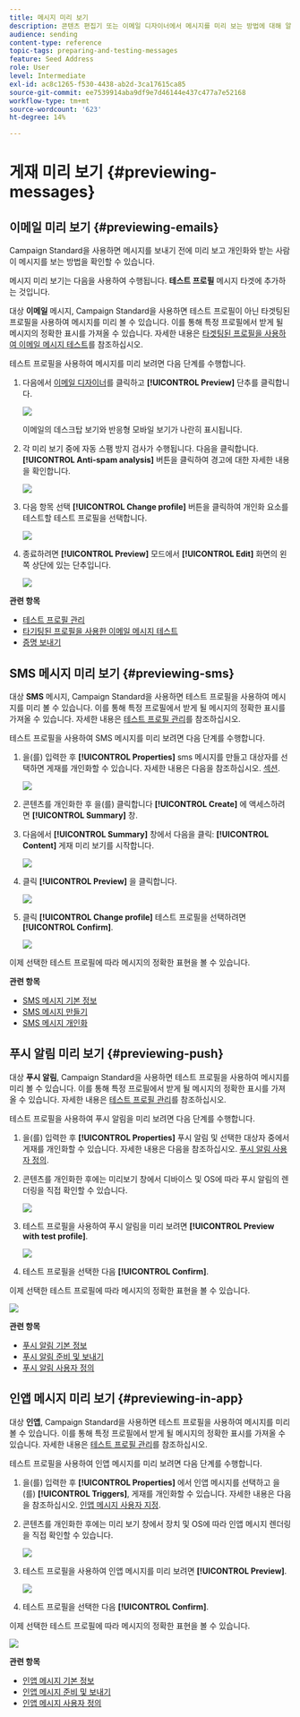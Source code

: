 ```yaml
---
title: 메시지 미리 보기
description: 콘텐츠 편집기 또는 이메일 디자이너에서 메시지를 미리 보는 방법에 대해 알아봅니다.
audience: sending
content-type: reference
topic-tags: preparing-and-testing-messages
feature: Seed Address
role: User
level: Intermediate
exl-id: ac8c1265-f530-4438-ab2d-3ca17615ca85
source-git-commit: ee7539914aba9df9e7d46144e437c477a7e52168
workflow-type: tm+mt
source-wordcount: '623'
ht-degree: 14%

---
```


# 게재 미리 보기 {#previewing-messages}

## 이메일 미리 보기 {#previewing-emails}

Campaign Standard을 사용하면 메시지를 보내기 전에 미리 보고 개인화와 받는 사람이 메시지를 보는 방법을 확인할 수 있습니다.

메시지 미리 보기는 다음을 사용하여 수행됩니다. **테스트 프로필** 메시지 타겟에 추가하는 것입니다.

대상 **이메일** 메시지, Campaign Standard을 사용하면 테스트 프로필이 아닌 타겟팅된 프로필을 사용하여 메시지를 미리 볼 수 있습니다. 이를 통해 특정 프로필에서 받게 될 메시지의 정확한 표시를 가져올 수 있습니다. 자세한 내용은 [타겟팅된 프로필을 사용하여 이메일 메시지 테스트](../../sending/using/testing-messages-using-target.md)를 참조하십시오.

테스트 프로필을 사용하여 메시지를 미리 보려면 다음 단계를 수행합니다.

1. 다음에서 [이메일 디자이너](../../designing/using/designing-content-in-adobe-campaign.md)를 클릭하고 **[!UICONTROL Preview]** 단추를 클릭합니다.

   ![](assets/sending_preview.png)

   이메일의 데스크탑 보기와 반응형 모바일 보기가 나란히 표시됩니다.

1. 각 미리 보기 중에 자동 스팸 방지 검사가 수행됩니다. 다음을 클릭합니다. **[!UICONTROL Anti-spam analysis]** 버튼을 클릭하여 경고에 대한 자세한 내용을 확인합니다.

   ![](assets/sending_anti-spam_analysis.png)

1. 다음 항목 선택 **[!UICONTROL Change profile]** 버튼을 클릭하여 개인화 요소를 테스트할 테스트 프로필을 선택합니다.

   ![](assets/sending_test-profile.png)

1. 종료하려면 **[!UICONTROL Preview]** 모드에서 **[!UICONTROL Edit]** 화면의 왼쪽 상단에 있는 단추입니다.

   ![](assets/sending_preview_edit.png)

**관련 항목**

* [테스트 프로필 관리](../../audiences/using/managing-test-profiles.md)
* [타기팅된 프로필을 사용한 이메일 메시지 테스트](../../sending/using/testing-messages-using-target.md)
* [증명 보내기](../../sending/using/sending-proofs.md)

## SMS 메시지 미리 보기 {#previewing-sms}

대상 **SMS** 메시지, Campaign Standard을 사용하면 테스트 프로필을 사용하여 메시지를 미리 볼 수 있습니다. 이를 통해 특정 프로필에서 받게 될 메시지의 정확한 표시를 가져올 수 있습니다. 자세한 내용은 [테스트 프로필 관리](../../audiences/using/managing-test-profiles.md)를 참조하십시오.

테스트 프로필을 사용하여 SMS 메시지를 미리 보려면 다음 단계를 수행합니다.

1. 을(를) 입력한 후 **[!UICONTROL Properties]** sms 메시지를 만들고 대상자를 선택하면 게재를 개인화할 수 있습니다. 자세한 내용은 다음을 참조하십시오. [섹션](../../channels/using/personalizing-sms-messages.md).

   ![](assets/sms_preview.png)

1. 콘텐츠를 개인화한 후 을(를) 클릭합니다 **[!UICONTROL Create]** 에 액세스하려면 **[!UICONTROL Summary]** 창.

1. 다음에서 **[!UICONTROL Summary]** 창에서 다음을 클릭: **[!UICONTROL Content]** 게재 미리 보기를 시작합니다.

   ![](assets/sms_preview_2.png)

1. 클릭 **[!UICONTROL Preview]** 을 클릭합니다.

   ![](assets/sms_preview_3.png)

1. 클릭 **[!UICONTROL Change profile]** 테스트 프로필을 선택하려면 **[!UICONTROL Confirm]**.

   ![](assets/sms_preview_4.png)

이제 선택한 테스트 프로필에 따라 메시지의 정확한 표현을 볼 수 있습니다.

**관련 항목**

* [SMS 메시지 기본 정보](../../channels/using/about-sms-messages.md)
* [SMS 메시지 만들기](../../channels/using/creating-an-sms-message.md)
* [SMS 메시지 개인화](../../channels/using/personalizing-sms-messages.md)

## 푸시 알림 미리 보기 {#previewing-push}

대상 **푸시 알림**, Campaign Standard을 사용하면 테스트 프로필을 사용하여 메시지를 미리 볼 수 있습니다. 이를 통해 특정 프로필에서 받게 될 메시지의 정확한 표시를 가져올 수 있습니다. 자세한 내용은 [테스트 프로필 관리](../../audiences/using/managing-test-profiles.md)를 참조하십시오.

테스트 프로필을 사용하여 푸시 알림을 미리 보려면 다음 단계를 수행합니다.

1. 을(를) 입력한 후 **[!UICONTROL Properties]** 푸시 알림 및 선택한 대상자 중에서 게재를 개인화할 수 있습니다. 자세한 내용은 다음을 참조하십시오. [푸시 알림 사용자 정의](../../channels/using/customizing-a-push-notification.md).

1. 콘텐츠를 개인화한 후에는 미리보기 창에서 디바이스 및 OS에 따라 푸시 알림의 렌더링을 직접 확인할 수 있습니다.

   ![](assets/push_preview.png)

1. 테스트 프로필을 사용하여 푸시 알림을 미리 보려면 **[!UICONTROL Preview with test profile]**.

   ![](assets/push_preview_2.png)

1. 테스트 프로필을 선택한 다음 **[!UICONTROL Confirm]**.

이제 선택한 테스트 프로필에 따라 메시지의 정확한 표현을 볼 수 있습니다.

![](assets/push_preview_3.png)

**관련 항목**

* [푸시 알림 기본 정보](../../channels/using/about-push-notifications.md)
* [푸시 알림 준비 및 보내기](../../channels/using/preparing-and-sending-a-push-notification.md)
* [푸시 알림 사용자 정의](../../channels/using/customizing-a-push-notification.md)

## 인앱 메시지 미리 보기 {#previewing-in-app}

대상 **인앱**, Campaign Standard을 사용하면 테스트 프로필을 사용하여 메시지를 미리 볼 수 있습니다. 이를 통해 특정 프로필에서 받게 될 메시지의 정확한 표시를 가져올 수 있습니다. 자세한 내용은 [테스트 프로필 관리](../../audiences/using/managing-test-profiles.md)를 참조하십시오.

테스트 프로필을 사용하여 인앱 메시지를 미리 보려면 다음 단계를 수행합니다.

1. 을(를) 입력한 후 **[!UICONTROL Properties]** 에서 인앱 메시지를 선택하고 을(를) **[!UICONTROL Triggers]**, 게재를 개인화할 수 있습니다. 자세한 내용은 다음을 참조하십시오. [인앱 메시지 사용자 지정](../../channels/using/customizing-an-in-app-message.md).

1. 콘텐츠를 개인화한 후에는 미리 보기 창에서 장치 및 OS에 따라 인앱 메시지 렌더링을 직접 확인할 수 있습니다.

   ![](assets/in_app_preview.png)

1. 테스트 프로필을 사용하여 인앱 메시지를 미리 보려면 **[!UICONTROL Preview]**.

   ![](assets/in_app_preview_2.png)

1. 테스트 프로필을 선택한 다음 **[!UICONTROL Confirm]**.

이제 선택한 테스트 프로필에 따라 메시지의 정확한 표현을 볼 수 있습니다.

![](assets/in_app_preview_3.png)

**관련 항목**

* [인앱 메시지 기본 정보](../../channels/using/about-in-app-messaging.md)
* [인앱 메시지 준비 및 보내기](../../channels/using/preparing-and-sending-an-in-app-message.md)
* [인앱 메시지 사용자 정의](../../channels/using/customizing-an-in-app-message.md)
